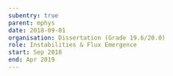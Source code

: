 ```yaml
---
subentry: true
parent: mphys
date: 2018-09-01
organisation: Dissertation (Grade 19.6/20.0)
role: Instabilities & Flux Emergence
start: Sep 2018
end: Apr 2019
---
```

